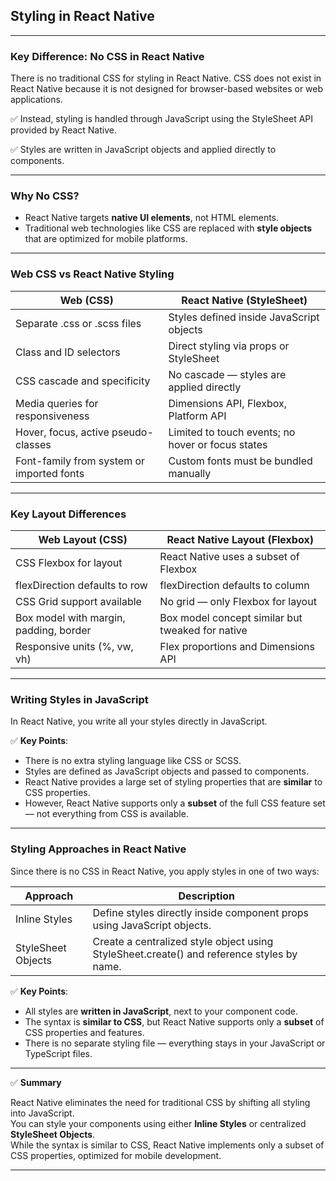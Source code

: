 ## Styling in React Native

---

### Key Difference: No CSS in React Native

There is no traditional CSS for styling in React Native. CSS does not exist in React Native because it is not designed for browser-based websites or web applications.

✅ Instead, styling is handled through JavaScript using the <span class="codeSnip">StyleSheet</span> API provided by React Native.

✅ Styles are written in JavaScript objects and applied directly to components.

---

### Why No CSS?

- React Native targets **native UI elements**, not HTML elements.
- Traditional web technologies like CSS are replaced with **style objects** that are optimized for mobile platforms.

---

### Web CSS vs React Native Styling

<table class="notesTable">
  <thead>
    <tr class="tableHeader">
      <th class="tableCellHeader">Web (CSS)</th>
      <th class="tableCellHeader">React Native (StyleSheet)</th>
    </tr>
  </thead>
  <tbody>
    <tr class="tableRow">
      <td class="tableCell">Separate .css or .scss files</td>
      <td class="tableCell">Styles defined inside JavaScript objects</td>
    </tr>
    <tr class="tableRow">
      <td class="tableCell">Class and ID selectors</td>
      <td class="tableCell">Direct styling via props or StyleSheet</td>
    </tr>
    <tr class="tableRow">
      <td class="tableCell">CSS cascade and specificity</td>
      <td class="tableCell">No cascade — styles are applied directly</td>
    </tr>
    <tr class="tableRow">
      <td class="tableCell">Media queries for responsiveness</td>
      <td class="tableCell">Dimensions API, Flexbox, Platform API</td>
    </tr>
    <tr class="tableRow">
      <td class="tableCell">Hover, focus, active pseudo-classes</td>
      <td class="tableCell">Limited to touch events; no hover or focus states</td>
    </tr>
    <tr class="tableRow">
      <td class="tableCell">Font-family from system or imported fonts</td>
      <td class="tableCell">Custom fonts must be bundled manually</td>
    </tr>
  </tbody>
</table>

---

### Key Layout Differences

<table class="notesTable">
  <thead>
    <tr class="tableHeader">
      <th class="tableCellHeader">Web Layout (CSS)</th>
      <th class="tableCellHeader">React Native Layout (Flexbox)</th>
    </tr>
  </thead>
  <tbody>
    <tr class="tableRow">
      <td class="tableCell">CSS Flexbox for layout</td>
      <td class="tableCell">React Native uses a subset of Flexbox</td>
    </tr>
    <tr class="tableRow">
      <td class="tableCell">flexDirection defaults to row</td>
      <td class="tableCell">flexDirection defaults to column</td>
    </tr>
    <tr class="tableRow">
      <td class="tableCell">CSS Grid support available</td>
      <td class="tableCell">No grid — only Flexbox for layout</td>
    </tr>
    <tr class="tableRow">
      <td class="tableCell">Box model with margin, padding, border</td>
      <td class="tableCell">Box model concept similar but tweaked for native</td>
    </tr>
    <tr class="tableRow">
      <td class="tableCell">Responsive units (%, vw, vh)</td>
      <td class="tableCell">Flex proportions and Dimensions API</td>
    </tr>
  </tbody>
</table>

---

### Writing Styles in JavaScript

In React Native, you write all your styles directly in JavaScript.

✅ **Key Points**:
- There is no extra styling language like CSS or SCSS.
- Styles are defined as JavaScript objects and passed to components.
- React Native provides a large set of styling properties that are **similar** to CSS properties.
- However, React Native supports only a **subset** of the full CSS feature set — not everything from CSS is available.

---

### Styling Approaches in React Native

Since there is no CSS in React Native, you apply styles in one of two ways:

<table class="notesTable">
  <thead>
    <tr class="tableHeader">
      <th class="tableCellHeader">Approach</th>
      <th class="tableCellHeader">Description</th>
    </tr>
  </thead>
  <tbody>
    <tr class="tableRow">
      <td class="tableCell">Inline Styles</td>
      <td class="tableCell">Define styles directly inside component props using JavaScript objects.</td>
    </tr>
    <tr class="tableRow">
      <td class="tableCell">StyleSheet Objects</td>
      <td class="tableCell">Create a centralized style object using <span class="codeSnip">StyleSheet.create()</span> and reference styles by name.</td>
    </tr>
  </tbody>
</table>

✅ **Key Points**:
- All styles are **written in JavaScript**, next to your component code.
- The syntax is **similar to CSS**, but React Native supports only a **subset** of CSS properties and features.
- There is no separate styling file — everything stays in your JavaScript or TypeScript files.

---

✅ **Summary**

React Native eliminates the need for traditional CSS by shifting all styling into JavaScript.  
You can style your components using either **Inline Styles** or centralized **StyleSheet Objects**.  
While the syntax is similar to CSS, React Native implements only a subset of CSS properties, optimized for mobile development.

---